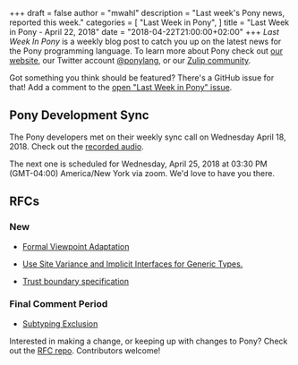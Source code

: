 +++
draft = false
author = "mwahl"
description = "Last week's Pony news, reported this week."
categories = [
    "Last Week in Pony",
]
title = "Last Week in Pony - April 22, 2018"
date = "2018-04-22T21:00:00+02:00"
+++
_Last Week In Pony_ is a weekly blog post to catch you up on the latest news for the Pony programming language. To learn more about Pony check out [our website](https://ponylang.io), our Twitter account [@ponylang](https://twitter.com/ponylang), or our [Zulip community](https://ponylang.zulipchat.com).

Got something you think should be featured? There's a GitHub issue for that! Add a comment to the [open "Last Week in Pony" issue](https://github.com/ponylang/ponylang.github.io/issues?q=is%3Aissue+is%3Aopen+label%3Alast-week-in-pony).
<!--more-->

## Pony Development Sync

The Pony developers met on their weekly sync call on Wednesday April 18, 2018. Check out the [recorded audio](https://sync-recordings.ponylang.io/r/2018_04_18.m4a).

The next one is scheduled for Wednesday, April 25, 2018 at 03:30 PM (GMT-04:00) America/New York via zoom. We'd love to have you there.

## RFCs

### New

- [Formal Viewpoint Adaptation](https://github.com/ponylang/rfcs/pull/122)

- [Use Site Variance and Implicit Interfaces for Generic Types.](https://github.com/ponylang/rfcs/pull/123)

- [Trust boundary specification](https://github.com/ponylang/rfcs/pull/124)

### Final Comment Period

- [Subtyping Exclusion](https://github.com/ponylang/rfcs/pull/121)

Interested in making a change, or keeping up with changes to Pony? Check out the [RFC repo](https://github.com/ponylang/rfcs). Contributors welcome!
